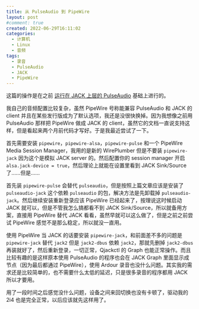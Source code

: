 ```yaml
---
title: 从 PulseAudio 到 PipeWire
layout: post
#comment: true
created: 2022-06-29T16:11:02
categories:
  - 计算机
  - Linux
  - 音频
tags:
  - 录音
  - PulseAudio
  - JACK
  - PipeWire
---
```

这篇的操作是在之前 [运行在 JACK 上层的 PulseAudio](../Run-PulseAudio-on-Top-of-JACK/) 基础上进行的。

我自己的音频配置比较复杂，虽然 PipeWire 号称能兼容 PulseAudio 和 JACK 的 client 并且在某些发行版成为了默认选项，我还是没很快换掉。因为我想像之前用 PulseAudio 那样把 PipeWire 做成 JACK 的 client，虽然它的文档一直说支持这样，但是看起来两个月前代码才写好。于是我最近尝试了一下。

<!--more-->

首先需要安装 `pipewire`，`pipewire-alsa`，`pipewire-pulse` 和一个 PipeWire Media Session Manager，我用的是新的 WirePlumber 但是不要装 `pipewire-jack` 因为这个是模拟 JACK server 的。然后配置你的 session manager 开启 `alsa.jack-device = true`，然后理论上就能在设置里看到 JACK Sink/Source 了……但是……

首先装 `pipewire-pulse` 会替代 `pulseaudio`，但是按照上篇文章应该是安装了 `pulseaudio-jack` 这个依赖 `pulseaudio` 的包，解决方法是先卸载掉 `pulseaudio-jack`。然后继续安装重新登录应该 PipeWire 已经起来了，按理说这时候启动 JACK 就可以，但是不管我怎么搞都看不到 JACK Sink/Source，所以就备用方案，直接用 PipeWire 替代 JACK 看看，虽然早就可以这么做了，但是之前之前尝试 PipeWire 感觉不是那么稳定，所以就没一直用。

使用 PipeWire 当 JACK 的话要安装 `pipewire-jack`，和前面差不多的问题是 `pipewire-jack` 替代 `jack2` 但是 `jack2-dbus` 依赖 `jack2`，那就先删掉 `jack2-dbus` 再装就好了，然后重新登录，一切正常，Qjackctl 的 Graph 也能正常操作。而且比较有趣的是这样原本使用 PulseAudio 的程序也会在 JACK Graph 里面显示成节点（因为最后都通过 PipeWire），使用 Ardour 录音也没什么问题。其实我的需求还是比较简单的，也不需要什么太低的延迟，只是很多录音的程序都用 JACK 所以才要用。

用了一段时间之后感觉没什么问题，设备之间来回切换也没有卡顿了，驱动我的 2i4 也是完全正常，以后应该就先这样用了。
